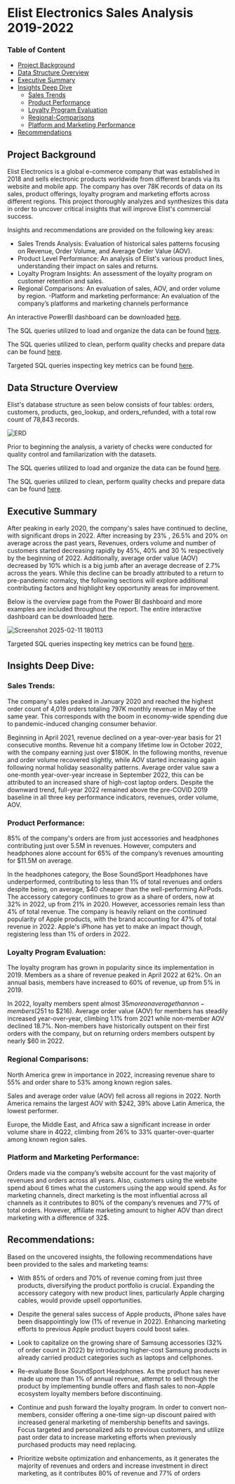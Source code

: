 # Elist Electronics Sales Analysis 2019-2022

### Table of Content
- [Project Background](#Project-Background)
- [Data Structure Overview](#Data-Structure-Overview)
- [Executive Summary](#Executive-Summary)
- [Insights Deep Dive](#Insights-DeepDive)
  - [Sales Trends](#Sales-Trends)
  - [Product Performance](#Product-Performance)
  - [Loyalty Program Evaluation](#Loyalty-Program-Evaluation)
  - [Regional-Comparisons](#Regional-Comparisons)
  - [Platform and Marketing Performance](#Platform-and-Marketing-Performance)
- [Recommendations](#Recommendations)

## Project Background
Elist Electronics is a global e-commerce company that was established in 2018 and sells electronic products worldwide from different brands via its website and mobile app.
The company has over 78K records of data on its sales, product offerings, loyalty program and marketing efforts across different regions.
This project thoroughly analyzes and synthesizes this data in order to uncover critical insights that will improve Elist's commercial success.

Insights and recommendations are provided on the following key areas:
- Sales Trends Analysis: Evaluation of historical sales patterns focusing on Revenue, Order Volume, and Average Order Value (AOV).
- Product Level Performance: An analysis of Elist's various product lines, understanding their impact on sales and returns.
- Loyalty Program Insights: An assessment of the loyalty program on customer retention and sales.
- Regional Comparisons: An evaluation of sales, AOV, and order volume by region.
-Platform and marketing performance: An evaluation of the company’s platforms and marketing channels performance

An interactive PowerBI dashboard can be downloaded [here](elist_analysis.pbix).

The SQL queries utilized to load and organize the data can be found [here](loading_and_organizing.sql).

The SQL queries utilized to clean, perform quality checks and prepare data can be found [here](initial_checks_&_cleaning.sql).

Targeted SQL queries inspecting key metrics can be found [here](key_metrics.sql).

## Data Structure Overview
Elist's database structure as seen below consists of four tables: orders, customers, products, geo_lookup, and orders_refunded, with a total row count of 78,843 records.

![ERD](https://github.com/user-attachments/assets/37223cd1-8a5c-4194-bc1d-8a0f3240f198)


Prior to beginning the analysis, a variety of checks were conducted for quality control and familiarization with the datasets. 

The SQL queries utilized to load and organize the data can be found [here](loading_and_organizing.sql).

The SQL queries utilized to clean, perform quality checks and prepare data can be found [here](initial_checks_&_cleaning.sql).

## Executive Summary
After peaking in early 2020, the company's sales have continued to decline, with significant drops in 2022. After increasing by 23% , 26.5% and 20% on average across the past years, Revenues, orders volume and number of customers started decreasing rapidly by 45%, 40% and 30 % respectively by the beginning of 2022.  Additionally, average order value (AOV) decreased by 10% which is a big jumb after an average decrease of 2.7% across the years. While this decline can be broadly attributed to a return to pre-pandemic normalcy, the following sections will explore additional contributing factors and highlight key opportunity areas for improvement.

Below is the overview page from the Power BI dashboard and more examples are included throughout the report. The entire interactive dashboard can be downloaded [here](elist_analysis.pbix).

![Screenshot 2025-02-11 180113](https://github.com/user-attachments/assets/54cb8d25-7103-4cc0-8942-b1313e435467)

Targeted SQL queries inspecting key metrics can be found [here](key_metrics.sql).

## Insights Deep Dive:
### Sales Trends:
The company's sales peaked in January 2020 and reached the highest order count of 4,019 orders totaling 797K monthly revenue in May of the same year. This corresponds with the boom in economy-wide spending due to pandemic-induced changing consumer behavior.

Beginning in April 2021, revenue declined on a year-over-year basis for 21 consecutive months. Revenue hit a company lifetime low in October 2022, with the company earning just over $180K. In the following months, revenue and order volume recovered slightly, while AOV started increasing again following normal holiday seasonality patterns. Average order value saw a one-month year-over-year increase in September 2022, this can be attributed to an increased share of high-cost laptop orders. Despite the downward trend, full-year 2022 remained above the pre-COVID 2019 baseline in all three key performance indicators, revenues, order volume, AOV. 

### Product Performance:
85% of the company's orders are from just accessories and headphones contributing just over 5.5M in revenues. However, computers and headphones alone account for 65% of the company’s revenues amounting for $11.5M on average.

In the headphones category, the Bose SoundSport Headphones have underperformed, contributing to less than 1% of total revenues and orders despite being, on average, $40 cheaper than the well-performing AirPods. The accessory category continues to grow as a share of orders, now at 32% in 2022, up from 21% in 2020. However, accessories remain less than 4% of total revenue.
The company is heavily reliant on the continued popularity of Apple products, with the brand accounting for 47% of total revenue in 2022. Apple's iPhone has yet to make an impact though, registering less than 1% of orders in 2022.

### Loyalty Program Evaluation:
The loyalty program has grown in popularity since its implementation in 2019. Members as a share of revenue peaked in April 2022 at 62%. On an annual basis, members have increased to 60% of revenue, up from 5% in 2019.

In 2022, loyalty members spent almost $35 more on average than non-members ($251 to $216). Average order value (AOV) for members has steadily increased year-over-year, climbing 1.1% from 2021 while non-member AOV declined 18.7%. Non-members have historically outspent on their first orders with the company, but on returning orders members outspent by nearly $60 in 2022.

### Regional Comparisons:
North America grew in importance in 2022, increasing revenue share to 55% and order share to 53% among known region sales.

Sales and average order value (AOV) fell across all regions in 2022. North America remains the largest AOV with $242, 39% above Latin America, the lowest performer.

Europe, the Middle East, and Africa saw a significant increase in order volume share in 4Q22, climbing from 26% to 33% quarter-over-quarter among known region sales.

### Platform and Marketing Performance:
Orders made via the company’s website account for the vast majority of revenues and orders across all years. Also, customers using the website spend about 6 times what the customers using the app would spend. As for marketing channels, direct marketing is the most influential across all channels as it contributes to 80% of the company’s revenues and 77% of total orders. However, affiliate marketing amount to higher AOV than direct marketing with a difference of 32$.

## Recommendations:
Based on the uncovered insights, the following recommendations have been provided to the sales and marketing teams:

- With 85% of orders and 70% of revenue coming from just three products, diversifying the product portfolio is crucial. Expanding the accessory category with new product lines, particularly Apple charging cables, would provide upsell opportunities.

- Despite the general sales success of Apple products, iPhone sales have been disappointingly low (1% of revenue in 2022). Enhancing marketing efforts to previous Apple product buyers could boost sales.

- Look to capitalize on the growing share of Samsung accessories (32% of order count in 2022) by introducing higher-cost Samsung products in already carried product categories such as laptops and cellphones.

- Re-evaluate Bose SoundSport Headphones. As the product has never made up more than 1% of annual revenue, attempt to sell through the product by implementing bundle offers and flash sales to non-Apple ecosystem loyalty members before discontinuing.

- Continue and push forward the loyalty program. In order to convert non-members, consider offering a one-time sign-up discount paired with increased general marketing of membership benefits and savings. Focus targeted and personalized ads to previous customers, and utilize past order data to increase marketing efforts when previously purchased products may need replacing.

- Prioritize website optimization and enhancements, as it generates the majority of revenues and orders and increase investment in direct marketing, as it contributes 80% of revenue and 77% of orders
